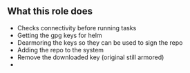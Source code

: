 ## What this role does
* Checks connectivity before running tasks
* Getting the gpg keys for helm
* Dearmoring the keys so they can be used to sign the repo
* Adding the repo to the system
* Remove the downloaded key (original still armored)
* 